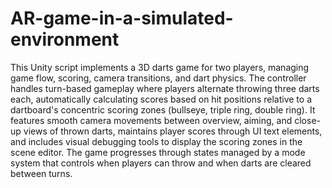 # AR-game-in-a-simulated-environment

This Unity script implements a 3D darts game for two players, managing game flow, scoring, camera transitions, and dart physics. The controller handles turn-based gameplay where players alternate throwing three darts each, automatically calculating scores based on hit positions relative to a dartboard's concentric scoring zones (bullseye, triple ring, double ring). It features smooth camera movements between overview, aiming, and close-up views of thrown darts, maintains player scores through UI text elements, and includes visual debugging tools to display the scoring zones in the scene editor. The game progresses through states managed by a mode system that controls when players can throw and when darts are cleared between turns.
